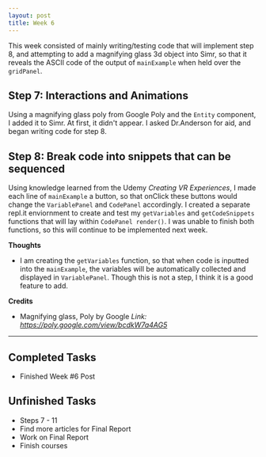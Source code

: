 ```yaml
---
layout: post
title: Week 6
---
```


This week consisted of mainly writing/testing code that will implement step 8, and attempting to add a magnifying glass 3d object into Simr, so that it reveals the ASCII code of the output of `mainExample` when held over the `gridPanel`.

## Step 7: Interactions and Animations ##
Using a magnifying glass poly from Google Poly and the `Entity` component, I added it to Simr. At first, it didn't appear. I asked Dr.Anderson for aid, and began writing code for step 8.

## Step 8: Break code into snippets that can be sequenced ##
 Using knowledge learned from the Udemy *Creating VR Experiences*, I made each line of `mainExample` a button, so that onClick these buttons would change the `VariablePanel` and `CodePanel` accordingly. I created a separate repl.it enviornment to create and test my `getVariables` and `getCodeSnippets` functions that will lay within `CodePanel render()`. I was unable to finish both functions, so this will continue to be implemented next week. 
 
**Thoughts**
- I am creating the `getVariables` function, so that when code is inputted into the `mainExample`, the variables will be automatically collected and displayed in `VariablePanel`. Though this is not a step, I think it is a good feature to add. 

**Credits**
  - Magnifying glass, Poly by Google *Link: https://poly.google.com/view/bcdkW7a4AG5*
  
*****
  
  ## Completed Tasks
  - Finished Week #6 Post
  
  ## Unfinished Tasks
  - Steps 7 - 11
  - Find more articles for Final Report
  - Work on Final Report
  - Finish courses
